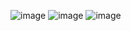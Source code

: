 ![image](https://github.com/user-attachments/assets/cdd27241-4d74-4f18-9020-4c70b617f1c1)
![image](https://github.com/user-attachments/assets/deec6898-80d6-4232-9062-8f1387865be7)
![image](https://github.com/user-attachments/assets/daa132e6-8d24-471e-907c-53412bf2ef0d)
